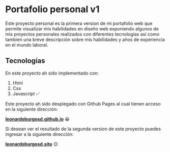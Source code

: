 # Portafolio personal v1
 Este proyecto personal es la primera version de mi portafolio web que permite visualizar mis habilidades en diseño web exponiendo algunos de mis proyectos personales realizados con diferentes tecnologías así como tambien una breve descripción sobre mis habilidades y años de experiencia en el mundo laboral.
 
## Tecnologías
En este proyecto ah sido implementado con:

1. Html 
2. Css 
3. Javascript :white_check_mark:

Este proyecto ah sido desplegado con Github Pages al cual tienen acceso en la siguiente dirección:
 
  **[leonardoburgosd.github.io](https://leonardoburgosd.github.io)** :grinning:
  
Si desean ver el resultado de la segunda version de este proyecto puedes ingresar a la siguiente dirección: 

  **[leonardoburgosd.site](https://leonardoburgosd.site)** :wink: